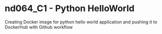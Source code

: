 # nd064_C1 - Python HelloWorld 

Creating Docker image for python hello world application and pushing it to DockerHub with Github workflow
